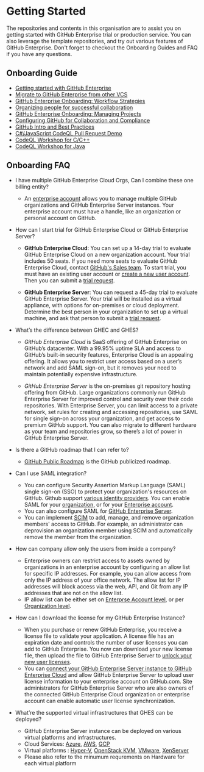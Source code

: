 # Getting Started

The repositories and contents in this organisation are to assist you on getting started with GitHub Enterprise trial or production service. 
You can also leverage the template repositories, and try out various features of GitHub Enterprise. 
Don't forget to checkout the Onboarding Guides and FAQ if you have any questions. 


## Onboarding Guide
- [Getting started with GitHub Enterprise](https://resources.github.com/enterprise-onboarding/)
- [Migrate to GitHub Enterprise from other VCS](https://github.github.com/enterprise-migrations/#/)
- [GitHub Enterprise Onboarding: Workflow Strategies](https://vimeo.com/333784745)
- [Organizing people for successful collaboration](https://vimeo.com/333786093)
- [GitHub Enterprise Onboarding: Managing Projects](https://vimeo.com/333785072)
- [Configuring GitHub for Collaboration and Compliance](https://github.com/octo-faq/getting-started/blob/97850a1dd15d168b4c66b4bea7c532f1253e6e1c/Configuring%20GitHub%20for%20Collaboration%20and%20Compliance.pdf)
- [GitHub Intro and Best Practices](https://gist.github.com/jbjonesjr/d4854be10e2df5e2f91c4b4928d8ec68#file-getting-going-best-practices-md)
- [C#/JavaScript CodeQL Pull Request Demo](https://gist.github.com/thedave42/ba4bbcf67ceb12dfce075620edea20b2)
- [CodeQL Workshop for C/C++](https://gist.github.com/lcartey/edbcd403a26b35c1f420d614a7bce0d4)
- [CodeQL Workshop for Java](https://gist.github.com/adityasharad/468b219fa0f77c8f25337c85db79ef13)


## Onboarding FAQ

  - I have multiple GitHub Enterprise Cloud Orgs, Can I combine these one billing entity? 
  
     -  An [enterprise account](https://docs.github.com/en/github/setting-up-and-managing-your-enterprise/about-enterprise-accounts) allows you to manage multiple GitHub organizations and GitHub Enterprise Server instances. Your enterprise account must have a handle, like an organization or personal account on GitHub.
     
  - How can I start trial for GitHub Enterprise Cloud or GitHub Enterprise Server?
  
     - **GitHub Enterprise Cloud**: You can set up a 14-day trial to evaluate GitHub Enterprise Cloud on a new organization account. Your trial includes 50 seats. If you need more seats to evaluate GitHub Enterprise Cloud, contact [GitHub's Sales team](https://enterprise.github.com/contact). To start trial, you must have an existing user account or [create a new user account](https://docs.github.com/en/articles/signing-up-for-a-new-github-account). Then you can submit a [trial request](https://github.com/account/organizations/new?plan=business_plus&ref_cta=Start+a+free+trial&ref_loc=hero&ref_page=%2Fenterprise).
     
     - **GitHub Enterprise Server**: You can request a 45-day trial to evaluate GitHub Enterprise Server. Your trial will be installed as a virtual appliance, with options for on-premises or cloud deployment. Determine the best person in your organization to set up a virtual machine, and ask that person to submit a [trial request](https://enterprise.github.com/trial). 
     
  - What’s the difference between GHEC and GHES?
  
     - _GitHub Enterprise Cloud_ is SaaS offering of GitHub Enterprise on GitHub’s datacenter. With a 99.95% uptime SLA and access to GitHub’s built-in security features, Enterprise Cloud is an appealing offering. It allows you to restrict user access based on a user’s network and add SAML sign-on, but it removes your need to maintain potentially expensive infrastructure.
     
     -  _GitHub Enterprise Server_ is the on-premises git repository hosting offering from GitHub. Large organizations commonly run GitHub Enterprise Server for improved control and security over their code repositories. With Enterprise Server, you can limit access to a private network, set rules for creating and accessing repositories, use SAML for single sign-on across your organization, and get access to premium GitHub support. You can also migrate to different hardware as your team and repositories grow, so there’s a lot of power in GitHub Enterprise Server.
     
  - Is there a GitHub roadmap that I can refer to?
     - [GitHub Public Roadmap](https://github.com/github/roadmap/projects/1) is the GitHub publicized roadmap.
     
  - Can I use SAML integration?
     - You can configure Security Assertion Markup Language (SAML) single sign-on (SSO) to protect your organization's resources on GitHub. Github support [various identity providers](https://docs.github.com/en/organizations/managing-saml-single-sign-on-for-your-organization/about-identity-and-access-management-with-saml-single-sign-on#supported-saml-services). You can enable SAML for your [organization](https://docs.github.com/en/organizations/managing-saml-single-sign-on-for-your-organization/enabling-and-testing-saml-single-sign-on-for-your-organization), or  for your [Enterprise account](https://docs.github.com/en/github/setting-up-and-managing-your-enterprise/enabling-saml-single-sign-on-for-organizations-in-your-enterprise-account#about-saml-single-sign-on-for-enterprise-accounts). 
     - You can also configure SAML for [GitHub Enterprise Server](https://docs.github.com/en/enterprise-server@3.1/admin/authentication/using-saml#supported-saml-services). 
     - You can implement [SCIM](https://docs.github.com/en/organizations/managing-saml-single-sign-on-for-your-organization/about-scim) to add, manage, and remove organization members' access to GitHub. For example, an administrator can deprovision an organization member using SCIM and automatically remove the member from the organization.
  
  - How can company allow only the users from inside a company?

    -  Enterprise owners can restrict access to assets owned by organizations in an enterprise account by configuring an allow list for specific IP addresses. For example, you can allow access from only the IP address of your office network. The allow list for IP addresses will block access via the web, API, and Git from any IP addresses that are not on the allow list.
    -  IP allow list can be either set on [Enterprse Account level](https://docs.github.com/en/github/setting-up-and-managing-your-enterprise/enforcing-security-settings-in-your-enterprise-account), or per [Organization level](https://docs.github.com/en/organizations/keeping-your-organization-secure/managing-allowed-ip-addresses-for-your-organization#about-allowed-ip-addresses). 
 
  - How can I download the license for my GitHub Enterprise Instance?
     - When you purchase or renew GitHub Enterprise, you receive a license file to validate your application. A license file has an expiration date and controls the number of user licenses you can add to GitHub Enterprise. You now can download your new license file, then upload the file to GitHub Enterprise Server to [unlock your new user licenses](https://docs.github.com/en/enterprise-server@3.1/admin/overview/managing-your-github-enterprise-license#uploading-a-new-license-to-github-enterprise-server).
     - You can [connect your GitHub Enterprise Server instance to GitHub Enterprise Cloud](https://docs.github.com/en/enterprise-server@3.1/admin/configuration/enabling-automatic-user-license-sync-between-github-enterprise-server-and-github-enterprise-cloud) and allow GitHub Enterprise Server to upload user license information to your enterprise account on GitHub.com. Site administrators for GitHub Enterprise Server who are also owners of the connected GitHub Enterprise Cloud organization or enterprise account can enable automatic user license synchronization.
 
  - What’re the supported virtual infrastructures that GHES can be deployed?
     - GitHub Enterprise Server instance can be deployed on various virtual platforms and infrastructures.
     - Cloud Services: [Azure](https://docs.github.com/en/enterprise-server@3.1/admin/installation/installing-github-enterprise-server-on-azure), [AWS](https://docs.github.com/en/enterprise-server@3.1/admin/installation/installing-github-enterprise-server-on-aws), [GCP](https://docs.github.com/en/enterprise-server@3.1/admin/installation/installing-github-enterprise-server-on-google-cloud-platform)
     - Virtual platforms : [Hyper-V](https://docs.github.com/en/enterprise-server@3.1/admin/installation/installing-github-enterprise-server-on-hyper-v), [OpenStack KVM](https://docs.github.com/en/enterprise-server@3.1/admin/installation/installing-github-enterprise-server-on-openstack-kvm), [VMware](https://docs.github.com/en/enterprise-server@3.1/admin/installation/installing-github-enterprise-server-on-vmware), [XenServer](https://docs.github.com/en/enterprise-server@3.1/admin/installation/installing-github-enterprise-server-on-xenserver)
     - Please also refer to the minumum requrements on Hardware for each virtual platform






